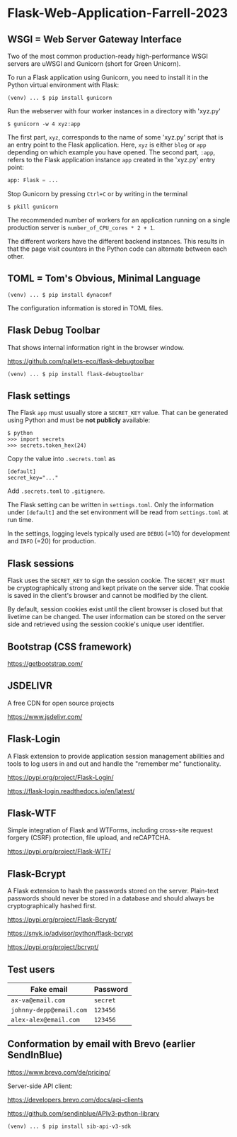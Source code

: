 # Flask-Web-Application-Farrell-2023

## WSGI = Web Server Gateway Interface

Two of the most common production-ready high-performance WSGI servers are uWSGI and Gunicorn (short for Green Unicorn).

To run a Flask application using Gunicorn, you need to install it in the Python virtual environment with Flask:
```unix
(venv) ... $ pip install gunicorn
```

Run the webserver with four worker instances in a directory with 'xyz.py'
```unix
$ gunicorn -w 4 xyz:app
```


The first part, `xyz`, corresponds to the name of some 'xyz.py' script that is an entry point to the Flask application. Here, `xyz` is either `blog` or `app` depending on which example you have opened. The second part, `:app`, refers to the Flask application instance `app` created in the 'xyz.py' entry point:
```python
app: Flask = ...
```

Stop Gunicorn by pressing `Ctrl+C` or by writing in the terminal
```unix
$ pkill gunicorn
```

The recommended number of workers for an application running on a single production server is 
`number_of_CPU_cores * 2 + 1`.

The different workers have the different backend instances. 
This results in that the page visit counters in the Python code can alternate between each other.

## TOML = Tom's Obvious, Minimal Language

```unix
(venv) ... $ pip install dynaconf
```

The configuration information is stored in TOML files.

## Flask Debug Toolbar

That shows internal information right in the browser window.

https://github.com/pallets-eco/flask-debugtoolbar

```unix
(venv) ... $ pip install flask-debugtoolbar
```

## Flask settings

The Flask `app` must usually store a `SECRET_KEY` value.
That can be generated using Python and must be **not publicly** available:

```python-console
$ python
>>> import secrets
>>> secrets.token_hex(24)
```

Copy the value into `.secrets.toml` as

```tolm
[default]
secret_key="..."
```

Add `.secrets.toml` to `.gitignore`.

The Flask setting can be written in `settings.toml`. Only the information under `[default]` and the set environment will be read from `settings.toml` at run time.

In the settings, logging levels typically used are `DEBUG` (=10) for development and `INFO` (=20) for production.

## Flask sessions

Flask uses the `SECRET_KEY` to sign the session cookie.
The `SECRET_KEY` must be cryptographically strong and kept private on the server side.
That cookie is saved in the client's browser and cannot be modified by the client.

By default, session cookies exist until the client browser is closed but that livetime can be changed. 
The user information can be stored on the server side and retrieved using the session cookie's unique user identifier.

## Bootstrap (CSS framework)

https://getbootstrap.com/

## JSDELIVR 
A free CDN for open source projects

https://www.jsdelivr.com/

## Flask-Login
A Flask extension to provide application session management abilities and tools to log users in and out and handle the "remember me" functionality.

https://pypi.org/project/Flask-Login/

https://flask-login.readthedocs.io/en/latest/

## Flask-WTF
Simple integration of Flask and WTForms, including cross-site request forgery (CSRF) protection, file upload, and reCAPTCHA.

https://pypi.org/project/Flask-WTF/

## Flask-Bcrypt
A Flask extension to hash the passwords stored on the server. 
Plain-text passwords should never be stored in a database and should always be cryptographically hashed first.

https://pypi.org/project/Flask-Bcrypt/

https://snyk.io/advisor/python/flask-bcrypt

https://pypi.org/project/bcrypt/

## Test users

| Fake email                | Password |
|---------------------------|----------|
| `ax-va@email.com`         | `secret` |
| `johnny-depp@email.com`   | `123456` |
| `alex-alex@email.com`     | `123456` |


## Conformation by email with Brevo (earlier SendInBlue)

https://www.brevo.com/de/pricing/

Server-side API client:

https://developers.brevo.com/docs/api-clients

https://github.com/sendinblue/APIv3-python-library

```unix
(venv) ... $ pip install sib-api-v3-sdk
```
